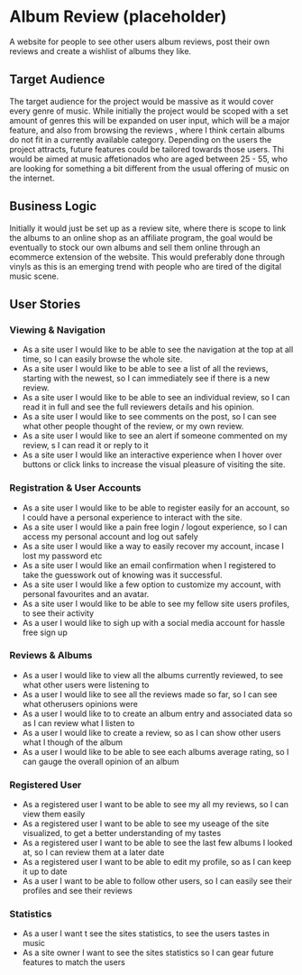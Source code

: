 # Album Review (placeholder)

A website for people to see other users album reviews, post their own reviews and create a wishlist of albums they like.

## Target Audience

The target audience for the project would be massive as it would cover every genre of music. While initially the project would be scoped with a set amount of genres this will be expanded on user input, which will be a major feature, and also from browsing the reviews , where I think certain albums do not fit in a currently available category. Depending on the users the project attracts, future features could be tailored towards those users. Thi would be aimed at music affetionados who are aged between 25 - 55, who are looking for something a bit different from the usual offering of music on the internet.

## Business Logic

Initially it would just be set up as a review site, where there is scope to link the albums to an online shop as an affiliate program, the goal would be eventually to stock our own albums and sell them online through an ecommerce extension of the website. This would preferably done through vinyls as this is an emerging trend with people who are tired of the digital music scene. 

## User Stories 

### Viewing & Navigation

- As a site user I would like to be able to see the navigation at the top at all time, so I can easily browse the whole site.
- As a site user I would like to be able to see a list of all the reviews, starting with the newest, so I can immediately see if there is a new review.
- As a site user I would like to be able to see an individual review, so I can read it in full and see the full reviewers details and his opinion.
- As a site user I would like to see comments on the post, so I can see what other people thought of the review, or my own review.
- As a site user I would like to see an alert if someone commented on my review, s I can read it or reply to it
- As a site user I would like an interactive experience when I hover over buttons or click links to increase the visual pleasure of visiting the site.

### Registration & User Accounts

- As a site user I would like to be able to register easily for an account, so I could have a personal experience to interact with the site.
- As a site user I would like a pain free login / logout experience, so I can access my personal account and log out safely
- As a site user I would like a way to easily recover my account, incase I lost my password etc
- As a site user I would like an email confirmation when I registered to take the guesswork out of knowing was it successful.
- As a site user I would like a few option to customize my account, with personal favourites and an avatar.
- As a site user I would like to be able to see my fellow site users profiles, to see their activity
- As a user I would like to sigh up with a social media account for hassle free sign up

### Reviews & Albums

- As a user I would like to view all the albums currently reviewed, to see what other users were listening to 
- As a user I would like to see all the reviews made so far, so I can see what otherusers opinions were
- As a user I would like to to create an album entry and associated data so as I can review what I listen to 
- As a user I would like to create a review, so as I can show other users what I though of the album
- As a user I would like to be able to see each albums average rating, so I can gauge the overall opinion of an album

### Registered User

- As a registered user I want to be able to see my all my reviews, so I can view them easily
- As a registered user I want to be able to see my useage of the site visualized, to get a better understanding of my tastes
- As a registered user I want to be able to see the last few albums I looked at, so I can review them at a later date
- As a registered user I want to be able to edit my profile, so as I can keep it up to date
- As a user I want to be able to follow other users, so I can easily see their profiles and see their reviews

### Statistics

- As a user I want t see the sites statistics, to see the users tastes in music
- As a site owner I want to see the sites statistics so I can gear future features to match the users

